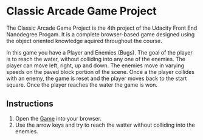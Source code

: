 # Classic Arcade Game Project

The Classic Arcade Game Project is the 4th project of the Udacity Front End Nanodegree Progam. It is a complete browser-based game designed using the object oriented knowledge aquired throughout the course.

In this game you have a Player and Enemies (Bugs). The goal of the player is to reach the water, without colliding into any one of the enemies. The player can move left, right, up and down. The enemies move in varying speeds on the paved block portion of the scene. Once a the player collides with an enemy, the game is reset and the player moves back to the start square. Once the player reaches the water the game is won.

## Instructions

1. Open the [Game](https://avnikolaou.github.io/Classic-Arcade-Game-Clone/) into your browser.
1. Use the arrow keys and try to reach the watter without colliding into the enemies.
